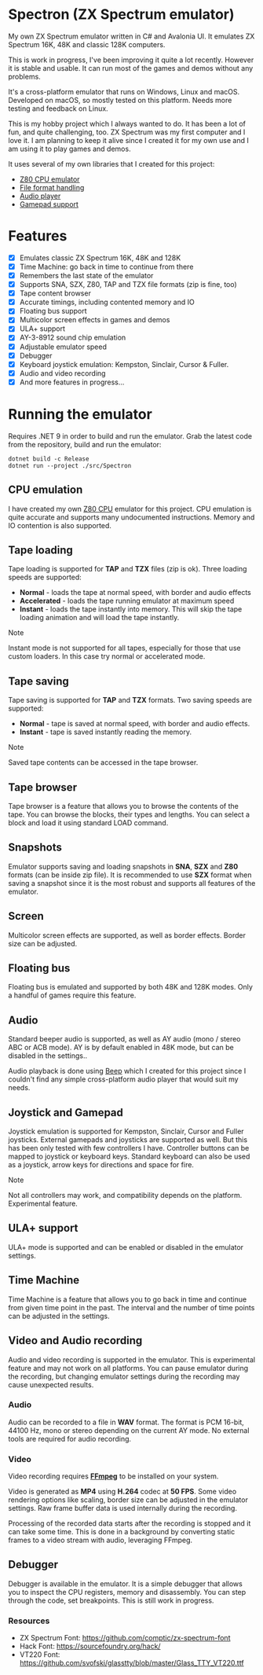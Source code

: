 # Spectron (ZX Spectrum emulator)
My own ZX Spectrum emulator written in C# and Avalonia UI. It emulates ZX Spectrum 16K, 48K and classic 128K computers.

This is work in progress, I've been improving it quite a lot recently. However it is stable and usable. 
It can run most of the games and demos without any problems.

It's a cross-platform emulator that runs on Windows, Linux and macOS. Developed on macOS, so mostly tested
on this platform. Needs more testing and feedback on Linux.

This is my hobby project which I always wanted to do. It has been a lot of fun, and quite challenging, too.
ZX Spectrum was my first computer and I love it. I am planning to keep it alive since I created it for my own 
use and I am using it to play games and demos.

It uses several of my own libraries that I created for this project:
- [Z80 CPU emulator](https://github.com/oldbit-com/Z80/tree/spectron)
- [File format handling](https://github.com/oldbit-com/Spectron.Files)
- [Audio player](https://github.com/oldbit-com/Beep)
- [Gamepad support](https://github.com/oldbit-com/Joypad)

# Features
- [x] Emulates classic ZX Spectrum 16K, 48K and 128K
- [x] Time Machine: go back in time to continue from there
- [x] Remembers the last state of the emulator
- [x] Supports SNA, SZX, Z80, TAP and TZX file formats (zip is fine, too)
- [x] Tape content browser
- [x] Accurate timings, including contented memory and IO
- [x] Floating bus support
- [x] Multicolor screen effects in games and demos
- [x] ULA+ support
- [x] AY-3-8912 sound chip emulation
- [x] Adjustable emulator speed
- [x] Debugger
- [x] Keyboard joystick emulation: Kempston, Sinclair, Cursor & Fuller.
- [x] Audio and video recording
- [x] And more features in progress...

# Running the emulator
Requires .NET 9 in order to build and run the emulator.
Grab the latest code from the repository, build and run the emulator:

```shell
dotnet build -c Release
dotnet run --project ./src/Spectron   
```

## CPU emulation
I have created my own [Z80 CPU](https://github.com/oldbit-com/Z80/tree/spectron) emulator for this project. 
CPU emulation is quite accurate and supports many undocumented instructions. Memory and IO contention is also supported.

## Tape loading
Tape loading is supported for **TAP** and **TZX** files (zip is ok). Three loading speeds are supported:
- **Normal** - loads the tape at normal speed, with border and audio effects
- **Accelerated** - loads the tape running emulator at maximum speed
- **Instant** - loads the tape instantly into memory. This will skip the tape loading animation and will load the tape instantly.

> [!NOTE]
> Instant mode is not supported for all tapes, especially for those that use custom loaders. In this case try normal or accelerated mode.

## Tape saving
Tape saving is supported for **TAP** and **TZX** formats. Two saving speeds are supported:
- **Normal** - tape is saved at normal speed, with border and audio effects.
- **Instant** - tape is saved instantly reading the memory.

> [!NOTE]
> Saved tape contents can be accessed in the tape browser.

## Tape browser
Tape browser is a feature that allows you to browse the contents of the tape. 
You can browse the blocks, their types and lengths. You can select a block and load it using standard LOAD command.

## Snapshots
Emulator supports saving and loading snapshots in **SNA**, **SZX** and **Z80** formats (can be inside zip file).
It is recommended to use **SZX** format when saving a snapshot since it is the most robust and supports all features of the emulator.

## Screen
Multicolor screen effects are supported, as well as border effects. Border size can be adjusted.

## Floating bus
Floating bus is emulated and supported by both 48K and 128K modes. Only a handful of games require this feature.

## Audio
Standard beeper audio is supported, as well as AY audio (mono / stereo ABC or ACB mode).
AY is by default enabled in 48K mode, but can be disabled in the settings..

Audio playback is done using [Beep](https://github.com/oldbit-com/Beep) which I created for this project since I couldn't find any simple 
cross-platform audio player that would suit my needs.

## Joystick and Gamepad
Joystick emulation is supported for Kempston, Sinclair, Cursor and Fuller joysticks. External gamepads and joysticks 
are supported as well. But this has been only tested with few controllers I have. Controller buttons can be mapped to 
joystick or keyboard keys. Standard keyboard can also be used as a joystick, arrow keys for directions and space for fire.

> [!NOTE]
> Not all controllers may work, and compatibility depends on the platform. Experimental feature.
## ULA+ support
ULA+ mode is supported and can be enabled or disabled in the emulator settings.

## Time Machine
Time Machine is a feature that allows you to go back in time and continue from given time point in the past.
The interval and the number of time points can be adjusted in the settings.

## Video and Audio recording

Audio and video recording is supported in the emulator. This is experimental feature and may not work on all platforms.
You can pause emulator during the recording, but changing emulator settings during the recording may cause
unexpected results.

### Audio
Audio can be recorded to a file in **WAV** format. The format is PCM 16-bit, 44100 Hz, mono or stereo depending on the 
current AY mode. No external tools are required for audio recording.

### Video
Video recording requires **[FFmpeg](https://www.ffmpeg.org)** to be installed on your system.

Video is generated as **MP4** using **H.264** codec at **50 FPS**. Some video rendering options like scaling, border size
can be adjusted in the emulator settings. Raw frame buffer data is used internally during the recording.

Processing of the recorded data starts after the recording is stopped and it can take some time. This is 
done in a background by converting static frames to a video stream with audio, leveraging FFmpeg.

## Debugger
Debugger is available in the emulator. It is a simple debugger that allows you to inspect the CPU registers, 
memory and disassembly. You can step through the code, set breakpoints. This is still work in progress.

### Resources
- ZX Spectrum Font: https://github.com/comptic/zx-spectrum-font
- Hack Font: https://sourcefoundry.org/hack/
- VT220 Font: https://github.com/svofski/glasstty/blob/master/Glass_TTY_VT220.ttf

